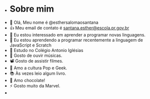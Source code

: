 - # Sobre mim
- 👋 Olá, Meu nome é @esthersalomaosantana
- :+1: Meu email de contato é santana.esther@escola.pr.gov.br
- 👀 Eu estou interessado em aprender a programar novas linguagens.
- 🌱 Eu estou aprendendo a programar recentemente a linguagem de JavaScript e Scratch
- :school: Estudo no Colégio Antonio Iglésias
- :musical_note: Gosto de ouvir músicas.
- :film_projector: Gosto de assistir filmes.
- :iphone: Amo a cultura Pop e Geek.
- :books: Às vezes leio algum livro.
- :chocolate_bar: Amo chocolate!
- :zap: Gosto muito da Marvel.
- 


<!---
esthersalomaosantana/esthersalomaosantana is a ✨ special ✨ repository because its `README.md` (this file) appears on your GitHub profile.
You can click the Preview link to take a look at your changes.
--->
